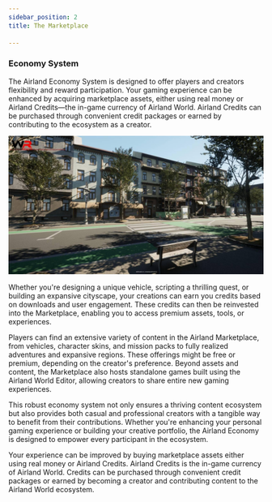 ```yaml
---
sidebar_position: 2
title: The Marketplace

---
```


### Economy System

The Airland Economy System is designed to offer players and creators flexibility and reward participation. Your gaming experience can be enhanced by acquiring marketplace assets, either using real money or Airland Credits—the in-game currency of Airland World. Airland Credits can be purchased through convenient credit packages or earned by contributing to the ecosystem as a creator.

![Image](../../../img/street.jpeg)

Whether you're designing a unique vehicle, scripting a thrilling quest, or building an expansive cityscape, your creations can earn you credits based on downloads and user engagement. These credits can then be reinvested into the Marketplace, enabling you to access premium assets, tools, or experiences.

Players can find an extensive variety of content in the Airland Marketplace, from vehicles, character skins, and mission packs to fully realized adventures and expansive regions. These offerings might be free or premium, depending on the creator's preference. Beyond assets and content, the Marketplace also hosts standalone games built using the Airland World Editor, allowing creators to share entire new gaming experiences.

This robust economy system not only ensures a thriving content ecosystem but also provides both casual and professional creators with a tangible way to benefit from their contributions. Whether you're enhancing your personal gaming experience or building your creative portfolio, the Airland Economy is designed to empower every participant in the ecosystem.

Your experience can be improved by buying marketplace assets either using real money or Airland Credits. Airland Credits is the in-game currency of Airland World. Credits can be purchased through convenient credit packages or earned by becoming a creator and contributing content to the Airland World ecosystem.

